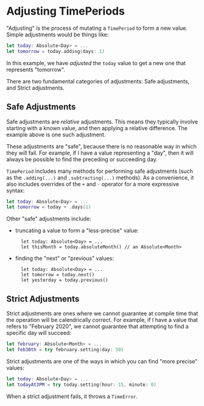 # Adjusting TimePeriods

"Adjusting" is the process of mutating a `TimePeriod` to form a new value. Simple adjustments would be things like:

```swift
let today: Absolute<Day> = ...
let tomorrow = today.adding(days: 1)
```

In this example, we have _adjusted_ the `today` value to get a new one that represents "tomorrow".

There are two fundamental categories of adjustments: Safe adjustments, and Strict adjustments.

## Safe Adjustments

Safe adjustments are *relative* adjustments. This means they typically involve starting with a known value, and then applying a relative difference. The example above is one such adjustment.

These adjustments are "safe", because there is no reasonable way in which they will fail. For example, if I have a value representing a "day", then it will always be possible to find the preceding or succeeding day.

`TimePeriod` includes many methods for performing safe adjustments (such as the `.adding(...)` and `.subtracting(...)` methods). As a convenience, it also includes overrides of the `+` and `-` operator for a more expressive syntax:

```swift
let today: Absolute<Day> = ...
let tomorrow = today + .days(1)
```

Other "safe" adjustments include:

- truncating a value to form a "less-precise" value:

        let today: Absolute<Day> = ...
        let thisMonth = today.absoluteMonth() // an Absolute<Month>

- finding the "next" or "previous" values:

        let today: Absolute<Day> = ...
        let tomorrow = today.next()
        let yesterday = today.previous()

## Strict Adjustments

Strict adjustments are ones where we cannot guarantee at compile time that the operation will be calendrically correct. For example, if I have a value that refers to "February 2020", we cannot guarantee that attempting to find a specific day will succeed:

```swift
let february: Absolute<Month> = ...
let feb30th = try february.setting(day: 30)
```

Strict adjustments are one of the ways in which you can find "more precise" values:

```swift
let today: Absolute<Day> = ...
let todayAt3PM = try today.setting(hour: 15, minute: 0)
```

When a strict adjustment fails, it throws a `TimeError`.
